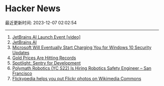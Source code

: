 # Hacker News

最近更新时间: 2023-12-07 02:02:54

--- 
1. [JetBrains AI Launch Event [video]](https://www.youtube.com/watch?v=SN51H_q9wBg) 
2. [JetBrains AI](https://www.jetbrains.com/ai/) 
3. [Microsoft Will Eventually Start Charging You for Windows 10 Security Updates](https://gizmodo.com/microsfot-windows-10-charging-2025-1851074975) 
4. [Gold Prices Are Hitting Records](https://www.wsj.com/finance/commodities-futures/why-gold-prices-are-hitting-records-5772ec5f) 
5. [Spotlight: Sentry for Development](https://spotlightjs.com/) 
6. [Polymath Robotics (YC S22) Is Hiring Robotics Safety Engineer – San Francisco](https://www.ycombinator.com/companies/polymath-robotics/jobs/5icOcQK-robotics-safety-engineer-in-san-francisco) 
7. [Flickypedia helps you put Flickr photos on Wikimedia Commons](https://www.flickr.org/tools/flickypedia/) 
